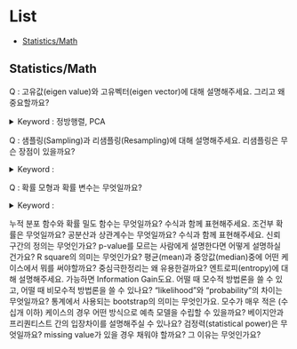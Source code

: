 # List

- [Statistics/Math](Statistics/Math)

## Statistics/Math

Q : 고유값(eigen value)와 고유벡터(eigen vector)에 대해 설명해주세요. 그리고 왜 중요할까요?
<details><summary>Keyword : 정방행렬, PCA </summary>
∟ A : 행렬은 선형변환을 위해서 많이 사용되게 하는데, 이 행렬이 방향에 대한 부분을 변환하지 못하는 벡터가 존재하는데 그 벡터가 고유벡터이다. 행렬로 인해 늘어난 상수 배수가 그 행렬의 고유벡터에 의한 고유값이라고 한다. 고유값이나 고유벡터는 정방행렬에서 사용하게 되고 이를 정방행렬이 아닌 mxn 행렬에서 적용할 수 있는것에 특이값 분해 방법이 있다. 이를 활용할 수 있는 것은 PCA(주성분 분석)에 사용하여 고차원의 벡터를 저차원의 벡터로 치환하여 사용할 수 있도록 한다.
주성분 분석(PCA), 특이값 분해(SVD), 유사 역행렬(Pseudo Inverse Matrix)_무어펜로즈

</details>

Q : 샘플링(Sampling)과 리샘플링(Resampling)에 대해 설명해주세요. 리샘플링은 무슨 장점이 있을까요?
<details><summary>Keyword : </summary>
∟ A : 

</details>

Q : 확률 모형과 확률 변수는 무엇일까요?
<details><summary>Keyword : </summary>
∟ A : 

</details>



누적 분포 함수와 확률 밀도 함수는 무엇일까요? 수식과 함께 표현해주세요.
조건부 확률은 무엇일까요?
공분산과 상관계수는 무엇일까요? 수식과 함께 표현해주세요.
신뢰 구간의 정의는 무엇인가요?
p-value를 모르는 사람에게 설명한다면 어떻게 설명하실 건가요?
R square의 의미는 무엇인가요?
평균(mean)과 중앙값(median)중에 어떤 케이스에서 뭐를 써야할까요?
중심극한정리는 왜 유용한걸까요?
엔트로피(entropy)에 대해 설명해주세요. 가능하면 Information Gain도요.
어떨 때 모수적 방법론을 쓸 수 있고, 어떨 때 비모수적 방법론을 쓸 수 있나요?
“likelihood”와 “probability”의 차이는 무엇일까요?
통계에서 사용되는 bootstrap의 의미는 무엇인가요.
모수가 매우 적은 (수십개 이하) 케이스의 경우 어떤 방식으로 예측 모델을 수립할 수 있을까요?
베이지안과 프리퀀티스트 간의 입장차이를 설명해주실 수 있나요?
검정력(statistical power)은 무엇일까요?
missing value가 있을 경우 채워야 할까요? 그 이유는 무엇인가요?
